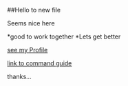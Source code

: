 ##Hello to new file

Seems nice here

*good to work together
*Lets get better

[see my Profile](http://pkworlz.branded.me)

[link to command guide](http://www.dataschool.io)

thanks...